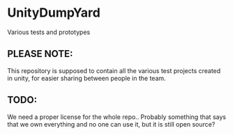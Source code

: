 # UnityDumpYard
Various tests and prototypes

## PLEASE NOTE:
This repository is supposed to contain all the various test projects created in unity, for easier sharing between people in the team. 

## TODO:
We need a proper license for the whole repo.. Probably something that says that we own everything and no one can use it, but it is still open source?